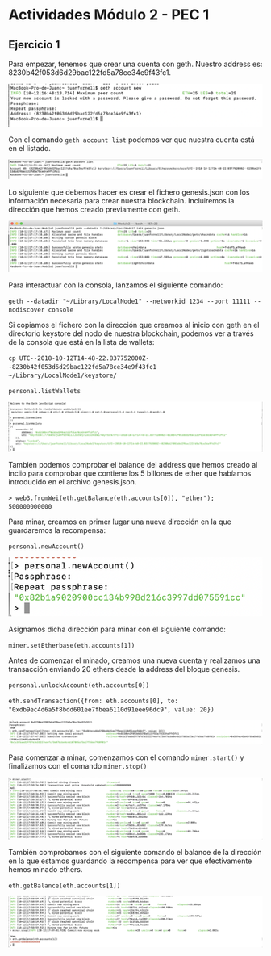 # Actividades Módulo 2 - PEC 1  

## Ejercicio 1  

Para empezar, tenemos que crear una cuenta con geth. Nuestro address es: 8230b42f053d6d29bac122fd5a78ce34e9f43fc1.

![Captura New Accout Geth](images/geth-newAccount.png?raw=true)  

Con el comando `geth account list` podemos ver que nuestra cuenta está en el listado.  

![Captura Account List](images/geth-accounts.png?raw=true)  

Lo siguiente que debemos hacer es crear el fichero genesis.json con los información necesaria para crear nuestra blockchain. Incluiremos la dirección que hemos creado previamente con geth.

![Captura Genesis](images/genesis.png?raw=true)  

Para interactuar con la consola, lanzamos el siguiente comando:  

`geth --datadir "~/Library/LocalNode1" --networkid 1234 --port 11111 --nodiscover console`  

Si copiamos el fichero con la dirección que creamos al inicio con geth en el directorio keystore del nodo de nuestra blockchain, podemos ver a través de la consola que está en la lista de wallets:

`cp UTC--2018-10-12T14-48-22.837752000Z--8230b42f053d6d29bac122fd5a78ce34e9f43fc1 ~/Library/LocalNode1/keystore/`  

`personal.listWallets`  

![Captura Wallet List](images/listWallets.png?raw=true)  

También podemos comprobar el balance del address que hemos creado al inciio para comprobar que contiene los 5 billones de ether que habíamos introducido en el archivo genesis.json.

`> web3.fromWei(eth.getBalance(eth.accounts[0]), "ether");  
500000000000`  

Para minar, creamos en primer lugar una nueva dirección en la que guardaremos la recompensa:

`personal.newAccount()`  

![Captura New Account](images/mining-newAccount.png?raw=true)  

Asignamos dicha dirección para minar con el siguiente comando:

`miner.setEtherbase(eth.accounts[1])`  

Antes de comenzar el minado, creamos una nueva cuenta y realizamos una transacción enviando 20 ethers desde la address del bloque genesis.

`personal.unlockAccount(eth.accounts[0])`  

`eth.sendTransaction({from: eth.accounts[0], to: "0xdb9ec4d6a5f8bdd601ee7fbea6110d91eee96dc9", value: 20})`  

![Captura Start Mining](images/transaction.png?raw=true)  

Para comenzar a minar, comenzamos con el comando `miner.start()` y finalizamos con el comando `miner.stop()`  

![Captura Start Mining](images/start-mining.png?raw=true)  

También comprobamos con el siguiente comando el balance de la dirección en la que estamos guardando la recompensa para ver que efectivamente hemos minado ethers.

`eth.getBalance(eth.accounts[1])`  

![Captura Stop Mining](images/stop-mining.png?raw=true)  

